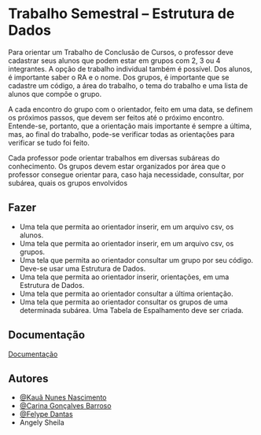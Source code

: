 
# Trabalho Semestral – Estrutura de Dados

Para orientar um Trabalho de Conclusão de Cursos, o professor deve cadastrar seus alunos que podem estar em grupos com 2, 3 ou 4 integrantes. A opção de trabalho individual também é possível. Dos alunos, é importante saber o RA e o nome. Dos grupos, é importante que se cadastre um código, a área do trabalho, o tema do trabalho e uma lista de alunos que compõe o grupo.

A cada encontro do grupo com o orientador, feito em uma data, se definem os próximos passos, que devem ser feitos até o próximo encontro. Entende-se, portanto, que a orientação mais importante é sempre a última, mas, ao final do trabalho, pode-se verificar todas as orientações para verificar se tudo foi feito.

Cada professor pode orientar trabalhos em diversas subáreas do conhecimento. Os grupos
devem estar organizados por área que o professor consegue orientar para, caso haja
necessidade, consultar, por subárea, quais os grupos envolvidos




## Fazer

- Uma tela que permita ao orientador inserir, em um arquivo csv, os alunos.
- Uma tela que permita ao orientador inserir, em um arquivo csv, os grupos.
- Uma tela que permita ao orientador consultar um grupo por seu código. Deve-se usar uma Estrutura de Dados.
- Uma tela que permita ao orientador inserir, orientações, em uma Estrutura de Dados.
- Uma tela que permita ao orientador consultar a última orientação.
- Uma tela que permita ao orientador consultar os grupos de uma determinada subárea. Uma Tabela de Espalhamento deve ser criada.

## Documentação
[Documentação](https://docs.google.com/document/d/1jK2fayBbymfOtzLUYpz13oBNoujtD3CQtZLStT0toPM/edit#)

## Autores

- [@Kauã Nunes Nascimento](https://www.github.com/knn654)
- [@Carina Gonçalves Barroso](https://www.github.com/serialexperimentscarina)
- [@Felype Dantas](https://github.com/felypedantas)
- Angely Sheila
